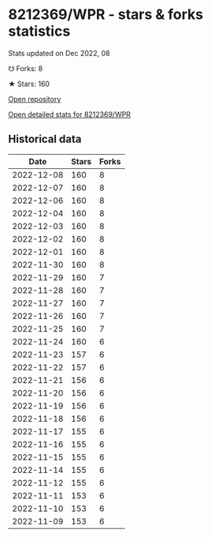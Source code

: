 # 8212369/WPR - stars & forks statistics

Stats updated on Dec 2022, 08

☋ Forks: 8

★ Stars: 160

[Open repository](https://github.com/8212369/WPR)

[Open detailed stats for 8212369/WPR](https://reviewgithub.com/rep/8212369/WPR)

## Historical data
| Date | Stars | Forks |
|------|-------|-------|
| 2022-12-08 | 160 | 8 | 
| 2022-12-07 | 160 | 8 | 
| 2022-12-06 | 160 | 8 | 
| 2022-12-04 | 160 | 8 | 
| 2022-12-03 | 160 | 8 | 
| 2022-12-02 | 160 | 8 | 
| 2022-12-01 | 160 | 8 | 
| 2022-11-30 | 160 | 8 | 
| 2022-11-29 | 160 | 7 | 
| 2022-11-28 | 160 | 7 | 
| 2022-11-27 | 160 | 7 | 
| 2022-11-26 | 160 | 7 | 
| 2022-11-25 | 160 | 7 | 
| 2022-11-24 | 160 | 6 | 
| 2022-11-23 | 157 | 6 | 
| 2022-11-22 | 157 | 6 | 
| 2022-11-21 | 156 | 6 | 
| 2022-11-20 | 156 | 6 | 
| 2022-11-19 | 156 | 6 | 
| 2022-11-18 | 156 | 6 | 
| 2022-11-17 | 155 | 6 | 
| 2022-11-16 | 155 | 6 | 
| 2022-11-15 | 155 | 6 | 
| 2022-11-14 | 155 | 6 | 
| 2022-11-12 | 155 | 6 | 
| 2022-11-11 | 153 | 6 | 
| 2022-11-10 | 153 | 6 | 
| 2022-11-09 | 153 | 6 | 

